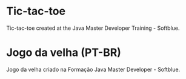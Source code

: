 # Tic-tac-toe
Tic-tac-toe created at the Java Master Developer Training - Softblue.

# Jogo da velha (PT-BR)
Jogo da velha criado na Formação Java Master Developer - Softblue.
